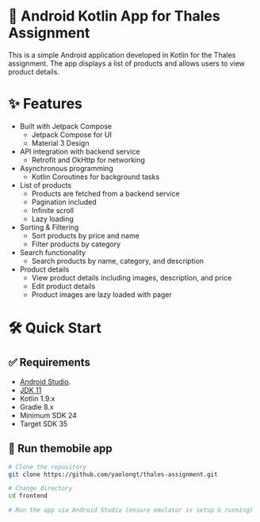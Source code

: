 # 📱 Android Kotlin App for Thales Assignment

This is a simple Android application developed in Kotlin for the Thales assignment. The app displays a list of products and allows users to view product details.

# ✨ Features

- Built with Jetpack Compose
  - Jetpack Compose for UI
  - Material 3 Design
- API integration with backend service
  - Retrofit and OkHttp for networking
- Asynchronous programming
  - Kotlin Coroutines for background tasks
- List of products
  - Products are fetched from a backend service
  - Pagination included
  - Infinite scroll
  - Lazy loading
- Sorting & Filtering
  - Sort products by price and name
  - Filter products by category
- Search functionality
  - Search products by name, category, and description
- Product details
  - View product details including images, description, and price
  - Edit product details
  - Product images are lazy loaded with pager

# 🛠️ Quick Start

## ✅ Requirements

- [Android Studio](https://developer.android.com/studio).
- [JDK 11](https://www.oracle.com/java/technologies/javase-jdk11-downloads.html)
- Kotlin 1.9.x
- Gradle 8.x
- Minimum SDK 24
- Target SDK 35

## 🚀 Run themobile app

```bash
# Clone the repository
git clone https://github.com/yaolongt/thales-assignment.git

# Change directory
cd frontend

# Run the app via Android Studio (ensure emulator is setup & running)
```
